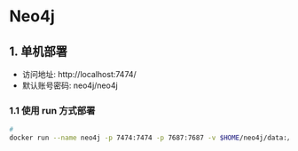 # Neo4j

## 1. 单机部署

* 访问地址: http://localhost:7474/
* 默认账号密码: neo4j/neo4j

### 1.1 使用 run 方式部署

```bash
#
docker run --name neo4j -p 7474:7474 -p 7687:7687 -v $HOME/neo4j/data:/data -d neo4j:5.25-community
```
